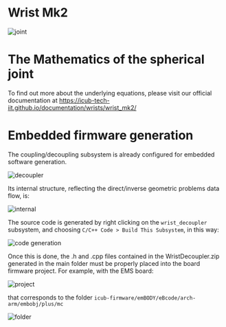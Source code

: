 Wrist Mk2
=========

![joint](assets/Joint.PNG)

# The Mathematics of the spherical joint
To find out more about the underlying equations, please visit our official documentation at https://icub-tech-iit.github.io/documentation/wrists/wrist_mk2/

# Embedded firmware generation
The coupling/decoupling subsystem is already configured for embedded software generation. 

![decoupler](assets/Decoupler.PNG)

Its internal structure, reflecting the direct/inverse geometric problems data flow, is:

![internal](assets/Internal.PNG)

The source code is generated by right clicking on the `wrist_decoupler` subsystem, and choosing `C/C++ Code > Build This Subsystem`, in this way:

![code generation](assets/Generation.PNG)

Once this is done, the .h and .cpp files contained in the WristDecoupler.zip generated in the main folder must be properly placed into the board firmware project. For example, with the EMS board:

![project](assets/Project.PNG)

that corresponds to the folder `icub-firmware/emBODY/eBcode/arch-arm/embobj/plus/mc`

![folder](assets/Folder.PNG)
